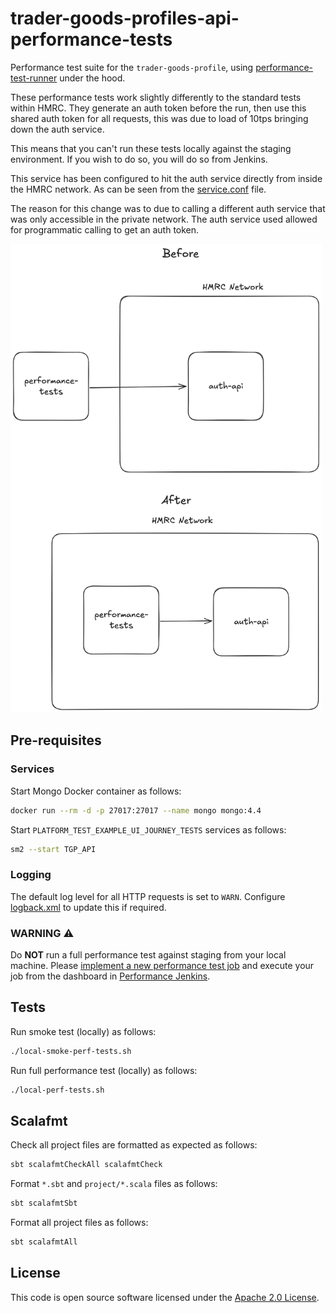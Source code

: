 # trader-goods-profiles-api-performance-tests

Performance test suite for the `trader-goods-profile`, using [performance-test-runner](https://github.com/hmrc/performance-test-runner) under the hood.

These performance tests work slightly differently to the standard tests within HMRC. They generate an auth token before the run, 
then use this shared auth token for all requests, this was due to load of 10tps bringing down the auth service.

This means that you can't run these tests locally against the staging environment. If you wish to do so, you will do so from Jenkins.

This service has been configured to hit the auth service directly from inside the HMRC network. As can be seen from the [service.conf](src/test/resources/services.conf) file.

The reason for this change was to due to calling a different auth service that was only accessible in the private network.
The auth service used allowed for programmatic calling to get an auth token.   

<img alt="img.png" height="750"  src="auth-networking-diagram.png" title="auth-diagram" />

## Pre-requisites

### Services

Start Mongo Docker container as follows:

```bash
docker run --rm -d -p 27017:27017 --name mongo mongo:4.4
```

Start `PLATFORM_TEST_EXAMPLE_UI_JOURNEY_TESTS` services as follows:

```bash
sm2 --start TGP_API
```

### Logging

The default log level for all HTTP requests is set to `WARN`. Configure [logback.xml](src/test/resources/logback.xml) to update this if required.

### WARNING :warning:

Do **NOT** run a full performance test against staging from your local machine. Please [implement a new performance test job](https://confluence.tools.tax.service.gov.uk/display/DTRG/Practical+guide+to+performance+testing+a+digital+service#Practicalguidetoperformancetestingadigitalservice-SettingupabuildonJenkinstorunagainsttheStagingenvironment) and execute your job from the dashboard in [Performance Jenkins](https://performance.tools.staging.tax.service.gov.uk).

## Tests

Run smoke test (locally) as follows:

```bash
./local-smoke-perf-tests.sh
```

Run full performance test (locally) as follows:

```bash
./local-perf-tests.sh
```

## Scalafmt

Check all project files are formatted as expected as follows:

```bash
sbt scalafmtCheckAll scalafmtCheck
```

Format `*.sbt` and `project/*.scala` files as follows:

```bash
sbt scalafmtSbt
```

Format all project files as follows:

```bash
sbt scalafmtAll
```

## License

This code is open source software licensed under the [Apache 2.0 License]("http://www.apache.org/licenses/LICENSE-2.0.html").
